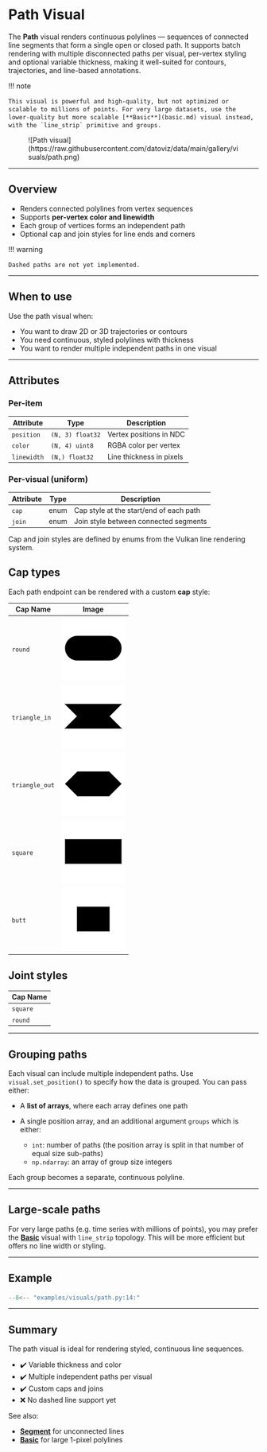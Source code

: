 # Path Visual

The **Path** visual renders continuous polylines — sequences of connected line segments that form a single open or closed path. It supports batch rendering with multiple disconnected paths per visual, per-vertex styling and optional variable thickness, making it well-suited for contours, trajectories, and line-based annotations.

!!! note

    This visual is powerful and high-quality, but not optimized or scalable to millions of points. For very large datasets, use the lower-quality but more scalable [**Basic**](basic.md) visual instead, with the `line_strip` primitive and groups.


<figure markdown="span">
![Path visual](https://raw.githubusercontent.com/datoviz/data/main/gallery/visuals/path.png)
</figure>


---

## Overview

- Renders connected polylines from vertex sequences
- Supports **per-vertex color and linewidth**
- Each group of vertices forms an independent path
- Optional cap and join styles for line ends and corners

!!! warning

    Dashed paths are not yet implemented.

---

## When to use

Use the path visual when:

- You want to draw 2D or 3D trajectories or contours
- You need continuous, styled polylines with thickness
- You want to render multiple independent paths in one visual

---

## Attributes

### Per-item

| Attribute   | Type             | Description                          |
|-------------|------------------|--------------------------------------|
| `position`  | `(N, 3) float32` | Vertex positions in NDC              |
| `color`     | `(N, 4) uint8`   | RGBA color per vertex                |
| `linewidth` | `(N,) float32`   | Line thickness in pixels             |

### Per-visual (uniform)

| Attribute | Type | Description                                   |
|-----------|------|-----------------------------------------------|
| `cap`     | enum | Cap style at the start/end of each path       |
| `join`    | enum | Join style between connected segments         |

Cap and join styles are defined by enums from the Vulkan line rendering system.


## Cap types

Each path endpoint can be rendered with a custom **cap** style:

| Cap Name       | Image |
|----------------|------|
| `round`        | ![cap_round](https://raw.githubusercontent.com/datoviz/data/main/screenshots/guide/segment_round.png)    |
| `triangle_in`  | ![cap_triangle_in](https://raw.githubusercontent.com/datoviz/data/main/screenshots/guide/segment_triangle_in.png)    |
| `triangle_out` | ![cap_triangle_out](https://raw.githubusercontent.com/datoviz/data/main/screenshots/guide/segment_triangle_out.png)    |
| `square`       | ![cap_square](https://raw.githubusercontent.com/datoviz/data/main/screenshots/guide/segment_square.png)    |
| `butt`         | ![cap_butt](https://raw.githubusercontent.com/datoviz/data/main/screenshots/guide/segment_butt.png)    |


## Joint styles

| Cap Name       |
|----------------|
| `square`       |
| `round`        |


---

## Grouping paths

Each visual can include multiple independent paths. Use `visual.set_position()` to specify how the data is grouped. You can pass either:

* A **list of arrays**, where each array defines one path
* A single position array, and an additional argument `groups` which is either:

    * `int`: number of paths (the position array is split in that number of equal size sub-paths)
    * `np.ndarray`: an array of group size integers

Each group becomes a separate, continuous polyline.

---

## Large-scale paths

For very large paths (e.g. time series with millions of points), you may prefer the [**Basic**](basic.md) visual with `line_strip` topology. This will be more efficient but offers no line width or styling.

---

## Example

```python
--8<-- "examples/visuals/path.py:14:"
```

---

## Summary

The path visual is ideal for rendering styled, continuous line sequences.

* ✔️ Variable thickness and color
* ✔️ Multiple independent paths per visual
* ✔️ Custom caps and joins
* ❌ No dashed line support yet

See also:

* [**Segment**](segment.md) for unconnected lines
* [**Basic**](basic.md) for large 1-pixel polylines

